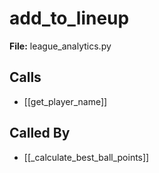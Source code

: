 # add_to_lineup

**File:** league_analytics.py

## Calls

- [[get_player_name]]

## Called By

- [[_calculate_best_ball_points]]

